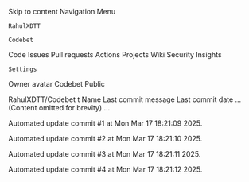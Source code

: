 Skip to content
Navigation Menu

    RahulXDTT

    Codebet

Code
Issues
Pull requests
Actions
Projects
Wiki
Security
Insights

    Settings

Owner avatar
Codebet
Public

RahulXDTT/Codebet
t
Name	Last commit message
	Last commit date
... (Content omitted for brevity) ...


Automated update commit #1 at Mon Mar 17 18:21:09 2025.

Automated update commit #2 at Mon Mar 17 18:21:10 2025.

Automated update commit #3 at Mon Mar 17 18:21:11 2025.

Automated update commit #4 at Mon Mar 17 18:21:12 2025.